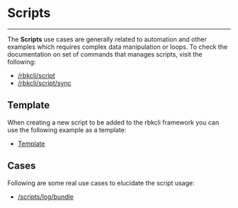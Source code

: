 
# Scripts
---
The **Scripts** use cases are generally related to automation and other examples which requires complex data manipulation or loops. 
To check the documentation on set of commands that manages scripts, visit the following:
 - [/rbkcli/script](rbkcli_script.md)
 - [/rbkcli/script/sync](rbkcli_script_sync.md)

## Template
When creating a new script to be added to the rbkcli framework you can use the following example as a template:
 - [Template](use_script_template.md)

## Cases
Following are some real use cases to elucidate the script usage:
 - [/scripts/log/bundle](log_bundle.md)
